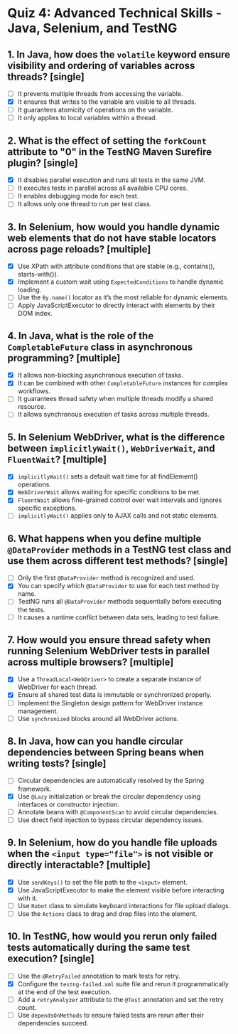 # Quiz 4: Advanced Technical Skills - Java, Selenium, and TestNG

## 1. In Java, how does the `volatile` keyword ensure visibility and ordering of variables across threads? [single]

- [ ] It prevents multiple threads from accessing the variable.
- [x] It ensures that writes to the variable are visible to all threads.
- [ ] It guarantees atomicity of operations on the variable.
- [ ] It only applies to local variables within a thread.

## 2. What is the effect of setting the `forkCount` attribute to "0" in the TestNG Maven Surefire plugin? [single]

- [x] It disables parallel execution and runs all tests in the same JVM.
- [ ] It executes tests in parallel across all available CPU cores.
- [ ] It enables debugging mode for each test.
- [ ] It allows only one thread to run per test class.

## 3. In Selenium, how would you handle dynamic web elements that do not have stable locators across page reloads? [multiple]

- [x] Use XPath with attribute conditions that are stable (e.g., contains(), starts-with()).
- [x] Implement a custom wait using `ExpectedConditions` to handle dynamic loading.
- [ ] Use the `By.name()` locator as it’s the most reliable for dynamic elements.
- [ ] Apply JavaScriptExecutor to directly interact with elements by their DOM index.

## 4. In Java, what is the role of the `CompletableFuture` class in asynchronous programming? [multiple]

- [x] It allows non-blocking asynchronous execution of tasks.
- [x] It can be combined with other `CompletableFuture` instances for complex workflows.
- [ ] It guarantees thread safety when multiple threads modify a shared resource.
- [ ] It allows synchronous execution of tasks across multiple threads.

## 5. In Selenium WebDriver, what is the difference between `implicitlyWait()`, `WebDriverWait`, and `FluentWait`? [multiple]

- [x] `implicitlyWait()` sets a default wait time for all findElement() operations.
- [x] `WebDriverWait` allows waiting for specific conditions to be met.
- [x] `FluentWait` allows fine-grained control over wait intervals and ignores specific exceptions.
- [ ] `implicitlyWait()` applies only to AJAX calls and not static elements.

## 6. What happens when you define multiple `@DataProvider` methods in a TestNG test class and use them across different test methods? [single]

- [ ] Only the first `@DataProvider` method is recognized and used.
- [x] You can specify which `@DataProvider` to use for each test method by name.
- [ ] TestNG runs all `@DataProvider` methods sequentially before executing the tests.
- [ ] It causes a runtime conflict between data sets, leading to test failure.

## 7. How would you ensure thread safety when running Selenium WebDriver tests in parallel across multiple browsers? [multiple]

- [x] Use a `ThreadLocal<WebDriver>` to create a separate instance of WebDriver for each thread.
- [x] Ensure all shared test data is immutable or synchronized properly.
- [ ] Implement the Singleton design pattern for WebDriver instance management.
- [ ] Use `synchronized` blocks around all WebDriver actions.

## 8. In Java, how can you handle circular dependencies between Spring beans when writing tests? [single]

- [ ] Circular dependencies are automatically resolved by the Spring framework.
- [x] Use `@Lazy` initialization or break the circular dependency using interfaces or constructor injection.
- [ ] Annotate beans with `@ComponentScan` to avoid circular dependencies.
- [ ] Use direct field injection to bypass circular dependency issues.

## 9. In Selenium, how do you handle file uploads when the `<input type="file">` is not visible or directly interactable? [multiple]

- [x] Use `sendKeys()` to set the file path to the `<input>` element.
- [x] Use JavaScriptExecutor to make the element visible before interacting with it.
- [ ] Use `Robot` class to simulate keyboard interactions for file upload dialogs.
- [ ] Use the `Actions` class to drag and drop files into the element.

## 10. In TestNG, how would you rerun only failed tests automatically during the same test execution? [single]

- [ ] Use the `@RetryFailed` annotation to mark tests for retry.
- [x] Configure the `testng-failed.xml` suite file and rerun it programmatically at the end of the test execution.
- [ ] Add a `retryAnalyzer` attribute to the `@Test` annotation and set the retry count.
- [ ] Use `dependsOnMethods` to ensure failed tests are rerun after their dependencies succeed.
